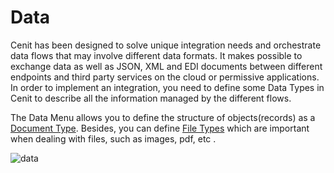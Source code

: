 # Data

Cenit has been designed to solve unique integration needs and orchestrate data flows that may involve different data formats. It makes possible to exchange data as well as  JSON, XML and EDI documents between different endpoints and third party services on the cloud or permissive applications. In order to implement an integration, you need to  define some Data Types in Cenit to describe all the information managed by the different flows.

The Data Menu allows you to define the structure of objects(records) as a  [Document Type](data/document_types.md). Besides, you can define [File Types](data/file_types.md) which are important when dealing with files, such as images, pdf, etc .

![data](https://user-images.githubusercontent.com/54523080/148879533-eee664a9-f040-4e49-a827-16d19285e0b6.png)